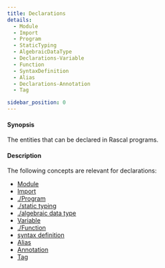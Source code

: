 ```yaml
---
title: Declarations
details:
  - Module
  - Import
  - Program
  - StaticTyping
  - AlgebraicDataType
  - Declarations-Variable
  - Function
  - SyntaxDefinition
  - Alias
  - Declarations-Annotation
  - Tag

sidebar_position: 0
---
```


#### Synopsis

The entities that can be declared in Rascal programs.

#### Description

The following concepts are relevant for declarations:
* [Module](../../Rascal/Declarations/Module/index.md)
* [Import](../../Rascal/Declarations/Import/index.md)
* [./Program](../../Rascal/Declarations/Program/index.md)
* [./static typing](../../Rascal/Declarations/StaticTyping/index.md)
* [./algebraic data type](../../Rascal/Declarations/AlgebraicDataType/index.md)
* [Variable](../../Rascal/Declarations/Variable/index.md)
* [./Function](../../Rascal/Declarations/Function/index.md)
* [syntax definition](../../Rascal/Declarations/SyntaxDefinition/index.md)
* [Alias](../../Rascal/Declarations/Alias/index.md)
* [Annotation](../../Rascal/Declarations/Annotation/index.md)
* [Tag](../../Rascal/Declarations/Tag/index.md)



